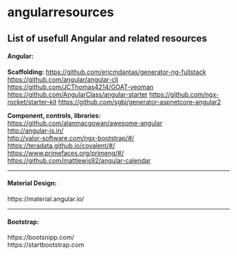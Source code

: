 # angularresources
<h2>List of usefull Angular and related resources</h2>

<h4>Angular:</h4>

<b>Scaffolding:</b>
https://github.com/ericmdantas/generator-ng-fullstack
https://github.com/angular/angular-cli
https://github.com/JCThomas4214/GOAT-yeoman
https://github.com/AngularClass/angular-starter
https://github.com/ngx-rocket/starter-kit
https://github.com/sgbj/generator-aspnetcore-angular2

<b>Component, controls, libraries:</b>
https://github.com/alanmacgowan/awesome-angular<br/>
http://angular-js.in/<br/>
http://valor-software.com/ngx-bootstrap/#/<br/>
https://teradata.github.io/covalent/#/<br/>
https://www.primefaces.org/primeng/#/<br/>
https://github.com/mattlewis92/angular-calendar

<hr>

<h4>Material Design:</h4>
https://material.angular.io/<br/>

<hr>

<h4>Bootstrap:</h4>
https://bootsnipp.com/<br/>
https://startbootstrap.com<br/>

